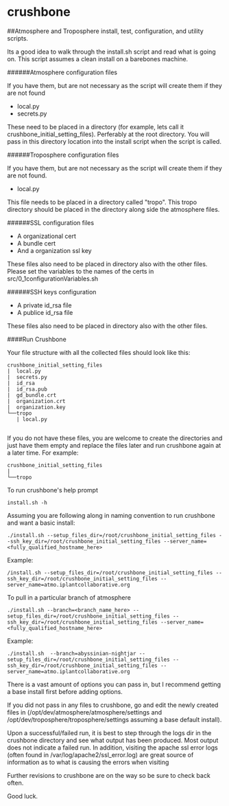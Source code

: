 crushbone
=========

##Atmosphere and Troposphere install, test, configuration, and  utility scripts.

Its a good idea to walk through the install.sh script and read what is going on. This script assumes a clean install on a barebones machine.

######Atmosphere configuration files

If you have them, but are not necessary as the script will create them if they are not found

* local.py
* secrets.py

These need to be placed in a directory (for example, lets call it crushbone_initial_setting_files). Perferably at the root directory. You will pass in this directory location into the install script when the script is called.

######Troposphere configuration files

If you have them, but are not necessary as the script will create them if they are not found.

* local.py

This file needs to be placed in a directory called "tropo". This tropo directory should be placed in the directory along side the atmosphere files.

######SSL configuration files

* A organizational cert
* A bundle cert
* And a organization ssl key

These files also need to be placed in directory also with the other files. Please set the variables to the names of the certs in src/0_1configurationVariables.sh

######SSH keys configuration

* A private id_rsa file
* A publice id_rsa file


These files also need to be placed in directory also with the other files. 

####Run Crushbone

Your file structure with all the collected files should look like this:

```
crushbone_initial_setting_files
|  local.py
|  secrets.py
|  id_rsa
|  id_rsa.pub
|  gd_bundle.crt
|  organization.crt
|  organization.key
└──tropo
   | local.py
 
```


If you do not have these files, you are welcome to create the directories and just have them empty and replace the files later and run crushbone again at a later time. For example:

```
crushbone_initial_setting_files
|
└──tropo

```

To run crushbone's help prompt
```
install.sh -h
```

Assuming you are following along in naming convention to run crushbone and want a basic install:
```
./install.sh --setup_files_dir=/root/crushbone_initial_setting_files --ssh_key_dir=/root/crushbone_initial_setting_files --server_name=<fully_qualified_hostname_here>
```

Example:
```
/install.sh --setup_files_dir=/root/crushbone_initial_setting_files --ssh_key_dir=/root/crushbone_initial_setting_files --server_name=atmo.iplantcollaborative.org
```

To pull in a particular branch of atmosphere
```
./install.sh --branch=<branch_name_here> --setup_files_dir=/root/crushbone_initial_setting_files --ssh_key_dir=/root/crushbone_initial_setting_files --server_name=<fully_qualified_hostname_here>
```

Example:

```
./install.sh  --branch=abyssinian-nightjar --setup_files_dir=/root/crushbone_initial_setting_files --ssh_key_dir=/root/crushbone_initial_setting_files --server_name=atmo.iplantcollaborative.org
```


There is a vast amount of options you can pass in, but I recommend getting a base install first before adding options.

If you did not pass in any files to crushbone, go and edit the newly created files in (/opt/dev/atmosphere/atmosphere/settings and /opt/dev/troposphere/troposphere/settings assuming a base default install).


Upon a successful/failed run, it is best to step through the logs dir in the crushbone directory and see what output has been produced. Most output does not indicate a failed run. In addition, visiting the apache ssl error logs (often found in /var/log/apache2/ssl_error.log) are great source of information as to what is causing the errors when visiting 

Further revisions to crushbone are on the way so be sure to check back often.

Good luck. 
